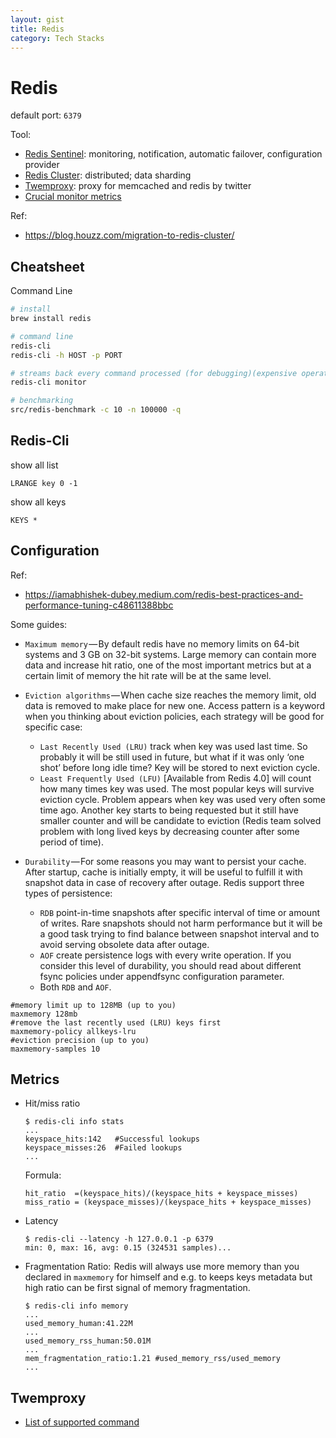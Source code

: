 ```yaml
---
layout: gist
title: Redis
category: Tech Stacks
---
```


# Redis

default port: `6379`

Tool:
- [Redis Sentinel](https://redis.io/topics/sentinel): monitoring, notification, automatic failover, configuration provider
- [Redis Cluster](https://redis.io/topics/cluster-tutorial): distributed; data sharding
- [Twemproxy](https://github.com/twitter/twemproxy): proxy for memcached and redis by twitter
- [Crucial monitor metrics](https://scalegrid.io/blog/6-crucial-redis-monitoring-metrics/)


Ref: 
- <https://blog.houzz.com/migration-to-redis-cluster/>


## Cheatsheet

Command Line
```bash
# install 
brew install redis

# command line 
redis-cli
redis-cli -h HOST -p PORT

# streams back every command processed (for debugging)(expensive operation)
redis-cli monitor

# benchmarking
src/redis-benchmark -c 10 -n 100000 -q
```

## Redis-Cli

show all list
```
LRANGE key 0 -1  
```

show all keys
```
KEYS *
```

## Configuration

Ref:
- https://iamabhishek-dubey.medium.com/redis-best-practices-and-performance-tuning-c48611388bbc

Some guides:
- `Maximum memory` — By default redis have no memory limits on 64-bit systems and 3 GB on 32-bit systems. Large memory can contain more data and increase hit ratio, one of the most important metrics but at a certain limit of memory the hit rate will be at the same level.

- `Eviction algorithms` — When cache size reaches the memory limit, old data is removed to make place for new one. Access pattern is a keyword when you thinking about eviction policies, each strategy will be good for specific case:

    - `Last Recently Used (LRU)` track when key was used last time. So probably it will be still used in future, but what if it was only ‘one shot’ before long idle time? Key will be stored to next eviction cycle.
    - `Least Frequently Used (LFU)` [Available from Redis 4.0] will count how many times key was used. The most popular keys will survive eviction cycle. Problem appears when key was used very often some time ago. Another key starts to being requested but it still have smaller counter and will be candidate to eviction (Redis team solved problem with long lived keys by decreasing counter after some period of time).

- `Durability` — For some reasons you may want to persist your cache. After startup, cache is initially empty, it will be useful to fulfill it with snapshot data in case of recovery after outage. Redis support three types of persistence:

  - `RDB` point-in-time snapshots after specific interval of time or amount of writes. Rare snapshots should not harm performance but it will be a good task trying to find balance between snapshot interval and to avoid serving obsolete data after outage.
  - `AOF` create persistence logs with every write operation. If you consider this level of durability, you should read about different fsync policies under appendfsync configuration parameter.
  - Both `RDB` and `AOF`.

```
#memory limit up to 128MB (up to you)
maxmemory 128mb
#remove the last recently used (LRU) keys first
maxmemory-policy allkeys-lru
#eviction precision (up to you)
maxmemory-samples 10
```

## Metrics 

- Hit/miss ratio
    ```
    $ redis-cli info stats
    ...
    keyspace_hits:142   #Successful lookups
    keyspace_misses:26  #Failed lookups
    ...
    ```
    Formula:
    ```
    hit_ratio  =(keyspace_hits)/(keyspace_hits + keyspace_misses)
    miss_ratio = (keyspace_misses)/(keyspace_hits + keyspace_misses)
    ```
- Latency
    ```
    $ redis-cli --latency -h 127.0.0.1 -p 6379
    min: 0, max: 16, avg: 0.15 (324531 samples)...
    ```
- Fragmentation Ratio:  Redis will always use more memory than you declared in `maxmemory` for himself and e.g. to keeps keys metadata but high ratio can be first signal of memory fragmentation.
    ```
    $ redis-cli info memory
    ...
    used_memory_human:41.22M
    ...
    used_memory_rss_human:50.01M
    ...
    mem_fragmentation_ratio:1.21 #used_memory_rss/used_memory
    ...
    ```


## Twemproxy

- [List of supported command](https://github.com/twitter/twemproxy/blob/master/notes/redis.md)